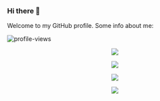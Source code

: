 ### Hi there 👋

Welcome to my GitHub profile. Some info about me:

![profile-views](https://komarev.com/ghpvc/?username=AtWhuhu)

<p align="center">
    <img src="https://github-readme-stats.vercel.app/api/top-langs/?username=AtWhuhu&layout=compact&theme=radical">
</p>

<p align="center">
    <img src="https://github-readme-stats.vercel.app/api?username=AtWhuhu&show_icons=true&theme=radical">
</p>

<p align="center">
    <img src="https://streak-stats.demolab.com?user=AtWhuhu&theme=radical">
</p>

<p align="center">
    <img src="https://github-profile-trophy.vercel.app/?username=AtWhuhu&column=7&theme=radical"/>
</p>

<!--
**AtWhuhu/AtWhuhu** is a ✨ _special_ ✨ repository because its `README.md` (this file) appears on your GitHub profile.

Here are some ideas to get you started:

- 🔭 I’m currently working on ...
- 🌱 I’m currently learning ...
- 👯 I’m looking to collaborate on ...
- 🤔 I’m looking for help with ...
- 💬 Ask me about ...
- 📫 How to reach me: ...
- 😄 Pronouns: ...
- ⚡ Fun fact: ...
-->
